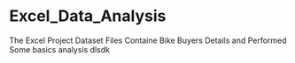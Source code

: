 # Excel_Data_Analysis
The Excel Project Dataset Files Containe Bike Buyers Details and Performed Some basics analysis
dlsdk
